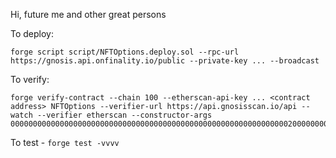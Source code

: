 Hi, future me and other great persons

To deploy:
```
forge script script/NFTOptions.deploy.sol --rpc-url https://gnosis.api.onfinality.io/public --private-key ... --broadcast
```

To verify:
```
forge verify-contract --chain 100 --etherscan-api-key ... <contract address> NFTOptions --verifier-url https://api.gnosisscan.io/api --watch --verifier etherscan --constructor-args 0000000000000000000000000000000000000000000000000000000000000020000000000000000000000000000000000000000000000000000000000000002068747470733a2f2f6d6574612e616464726573732d6f7074696f6e2e636f6d2f
```

To test - `forge test -vvvv`

